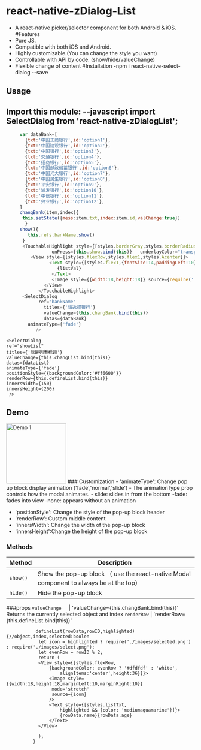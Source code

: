 # react-native-zDialog-List
- A react-native picker/selector component for both Android & iOS.
#Features
- Pure JS.
- Compatible with both iOS and Android.
- Highly customizable.(You can change the style you want)
- Controllable with API by code. (show/hide/valueChange)
- Flexible change of content
#Installation
-npm i react-native-select-dialog --save
## Usage
Import this module:
--javascript
import SelectDialog from 'react-native-zDialogList';
--
```javascript
     var dataBank=[
       {txt:'中国工商银行',id:'option1'},
       {txt:'中国建设银行',id:'option2'},
       {txt:'中国银行',id:'option3'},
       {txt:'交通银行',id:'option4'},
       {txt:'招商银行',id:'option5'},
       {txt:'中国邮政储蓄银行',id:'option6'},
       {txt:'中国光大银行',id:'option7'},
       {txt:'中国民生银行',id:'option8'},
       {txt:'平安银行',id:'option9'},
       {txt:'浦发银行',id:'option10'},
       {txt:'中信银行',id:'option11'},
       {txt:'兴业银行',id:'option12'},
     ]
     changBank(item,index){
      this.setState({mess:item.txt,index:item.id,valChange:true})	  
	   }
     show(){
        this.refs.bankName.show()
      }
      <TouchableHighlight style={[styles.borderGray,styles.borderRadius3,{flexDirection:'row',height:32,margin:20}]}  
				 onPress={this.show.bind(this)}   underlayColor="transparent">
         <View style={[styles.flexRow,styles.flex1,styles.Acenter]}>
			    <Text style={[styles.flex1,{fontSize:14,paddingLeft:10}]}>
				   {listVal}
				 </Text>
				 <Image style={{width:18,height:18}} source={require('./product/imgs/Arrow.png')} />
		      </View>
		    </TouchableHighlight>
      <SelectDialog 
		    ref="bankName" 
			  titles={'请选择银行'} 
			  valueChange={this.changBank.bind(this)} 
			  datas={dataBank}
        animateType={'fade'}			  
		   />
```
    <SelectDialog 
	ref="showList" 
	titles={'我是列表标题'} 
	valueChange={this.changList.bind(this)} 
	datas={dataList}
	animateType={'fade'}
	positionStyle={{backgroundColor:'#ff6600'}}	
	renderRow={this.defineList.bind(this)}
	innersWidth={150}
	innersHeight={200}					  
     />
## Demo
<img src="https://github.com/antiantian/react-native-zDialog-List.git/show.gif?raw=true" width = "160" height = "auto" alt="Demo 1"/>
### Customization
- 'animateType': Change pop up block display animation ('fade','normal','slide')
       - The animationType prop controls how the modal animates.
            - slide: slides in from the bottom
            -fade: fades into view
            -none: appears without an animation
	    
- 'positionStyle': Change the style of the pop-up block header
- 'renderRow':  Custom middle content
- 'innersWidth': Change the width of the pop-up block
- 'innersHeight':Change the height of the pop-up block

### Methods
Method            |  Description
----------------- |  -----------
`show()`          |  Show the pop-up block   （ use the react-native Modal component  to always be at the top）
`hide()`          |  Hide the pop-up block

###props
`valueChange`     |  'valueChange={this.changBank.bind(this)}'  Returns the currently selected object and index
`renderRow`       |  'renderRow={this.defineList.bind(this)}'  
```
		   defineList(rowData,rowID,highlighted) {//object,index,selected:boolen
		    let icon = highlighted ? require('./images/selected.png') : require('./images/select.png');
		    let evenRow = rowID % 2;
		    return (
			<View style={[styles.flexRow,
				{backgroundColor: evenRow ? '#dfdfdf' : 'white',
					alignItems:'center',height:36}]}>
			    <Image style={{width:18,height:18,marginLeft:10,marginRight:10}}
				 mode='stretch'
				 source={icon}
			    />
			    <Text style={[styles.listTxt, 
				    highlighted && {color: 'mediumaquamarine'}]}>
					{rowData.name}{rowData.age}
			    </Text>
			</View>

		    );
		  }


